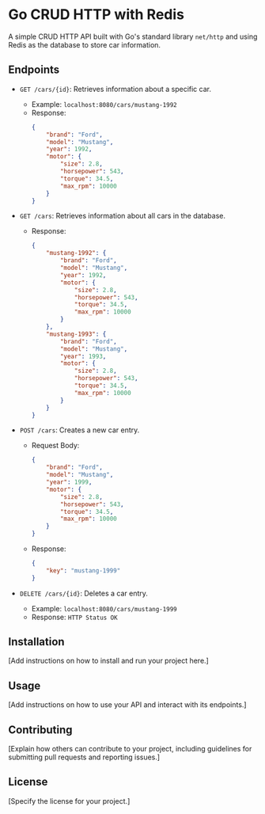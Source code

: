 # Go CRUD HTTP with Redis

A simple CRUD HTTP API built with Go's standard library `net/http` and using Redis as the database to store car information.

## Endpoints

- `GET /cars/{id}`: Retrieves information about a specific car.
  - Example: `localhost:8080/cars/mustang-1992`
  - Response:
    ```json
    {
        "brand": "Ford",
        "model": "Mustang",
        "year": 1992,
        "motor": {
            "size": 2.8,
            "horsepower": 543,
            "torque": 34.5,
            "max_rpm": 10000
        }
    }
    ```

- `GET /cars`: Retrieves information about all cars in the database.
  - Response:
    ```json
    {
        "mustang-1992": {
            "brand": "Ford",
            "model": "Mustang",
            "year": 1992,
            "motor": {
                "size": 2.8,
                "horsepower": 543,
                "torque": 34.5,
                "max_rpm": 10000
            }
        },
        "mustang-1993": {
            "brand": "Ford",
            "model": "Mustang",
            "year": 1993,
            "motor": {
                "size": 2.8,
                "horsepower": 543,
                "torque": 34.5,
                "max_rpm": 10000
            }
        }
    }
    ```

- `POST /cars`: Creates a new car entry.
  - Request Body:
    ```json
    {
        "brand": "Ford",
        "model": "Mustang",
        "year": 1999,
        "motor": {
            "size": 2.8,
            "horsepower": 543,
            "torque": 34.5,
            "max_rpm": 10000
        }
    }
    ```
  - Response:
    ```json
    {
        "key": "mustang-1999"
    }
    ```

- `DELETE /cars/{id}`: Deletes a car entry.
  - Example: `localhost:8080/cars/mustang-1999`
  - Response: `HTTP Status OK`

## Installation

[Add instructions on how to install and run your project here.]

## Usage

[Add instructions on how to use your API and interact with its endpoints.]

## Contributing

[Explain how others can contribute to your project, including guidelines for submitting pull requests and reporting issues.]

## License

[Specify the license for your project.]

 
 
